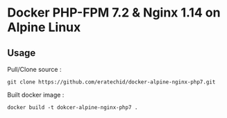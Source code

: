 Docker PHP-FPM 7.2 & Nginx 1.14 on Alpine Linux
==============================================

Usage
-----

Pull/Clone source :

    git clone https://github.com/eratechid/docker-alpine-nginx-php7.git

Built docker image :

    docker build -t dokcer-alpine-nginx-php7 .
    
